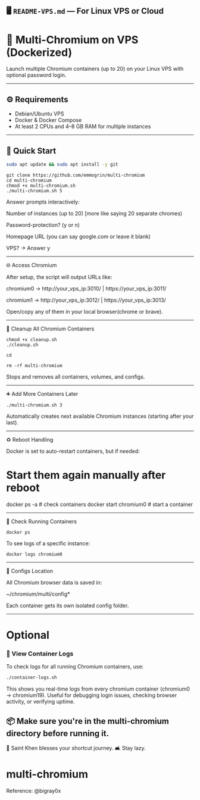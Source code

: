 ## 🖥️ `README-VPS.md` — For Linux VPS or Cloud

# 🧱 Multi-Chromium on VPS (Dockerized)

Launch multiple Chromium containers (up to 20) on your Linux VPS with optional password login.

---

## ⚙️ Requirements

- Debian/Ubuntu VPS
- Docker & Docker Compose
- At least 2 CPUs and 4–8 GB RAM for multiple instances

---

## 🚀 Quick Start

```bash
sudo apt update && sudo apt install -y git
```
```
git clone https://github.com/emmogrin/multi-chromium
cd multi-chromium
chmod +x multi-chromium.sh
./multi-chromium.sh 5
```

Answer prompts interactively:

Number of instances (up to 20) [more like saying 20 separate chromes)

Password-protection? (y or n)

Homepage URL (you can say google.com or leave it blank)

VPS? → Answer y




---

🌐 Access Chromium

After setup, the script will output URLs like:

chromium0 → http://your_vps_ip:3010/ | https://your_vps_ip:3011/

chromium1 → http://your_vps_ip:3012/ | https://your_vps_ip:3013/

Open/copy any of them in your local browser(chrome or brave).


---

🧹 Cleanup All Chromium Containers
```
chmod +x cleanup.sh
./cleanup.sh
```
```
cd 
```
```
rm -rf multi-chromium
```
Stops and removes all containers, volumes, and configs.


---

➕ Add More Containers Later
```
./multi-chromium.sh 3
```
Automatically creates next available Chromium instances (starting after your last).


---

♻️ Reboot Handling

Docker is set to auto-restart containers, but if needed:

# Start them again manually after reboot
docker ps -a                  # check containers
docker start chromium0        # start a container


---

🧪 Check Running Containers
```
docker ps
```
To see logs of a specific instance:
```
docker logs chromium0

```
---

📁 Configs Location

All Chromium browser data is saved in:

~/chromium/multi/config*

Each container gets its own isolated config folder.


---

# Optional 

### 🧾 View Container Logs

To check logs for all running Chromium containers, use:

```bash
./container-logs.sh
```
This shows you real-time logs from every chromium container (chromium0 → chromium19).
Useful for debugging login issues, checking browser activity, or verifying uptime.

📦 Make sure you're in the multi-chromium directory before running it.
---


🌟 Saint Khen blesses your shortcut journey.
🛋️ Stay lazy.
# multi-chromium
Reference: @bigray0x 
